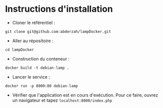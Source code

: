 # Instructions d'installation

- Cloner le référentiel :
```shell
git clone git@github.com:abderzah/lampDocker.git
```

- Aller au répositoire :
```shell
cd lampDocker
```

- Construction du conteneur :
```
docker build -t debian-lamp .
```
- Lancer le service :
```
docker run -p 8000:80 debian-lamp
```

- Vérifier que l'application est en cours d'exécution. Pour ce faire, ouvrez un navigateur et tapez ```localhost:8000/index.php```
